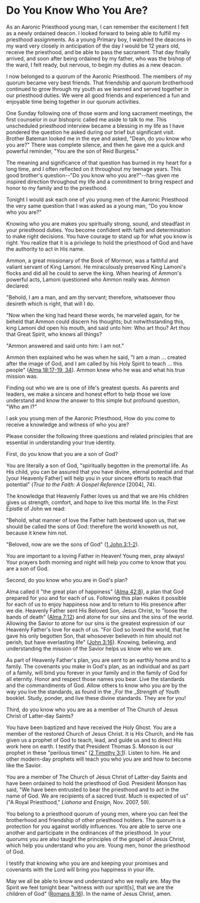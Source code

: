 # Do You Know Who You Are?

As an Aaronic Priesthood young man, I can remember the excitement I felt as a
newly ordained deacon. I looked forward to being able to fulfill my priesthood
assignments. As a young Primary boy, I watched the deacons in my ward very
closely in anticipation of the day I would be 12 years old, receive the
priesthood, and be able to pass the sacrament. That day finally arrived, and
soon after being ordained by my father, who was the bishop of the ward, I felt
ready, but nervous, to begin my duties as a new deacon.

I now belonged to a quorum of the Aaronic Priesthood. The members of my quorum
became very best friends. That friendship and quorum brotherhood continued to
grow through my youth as we learned and served together in our priesthood
duties. We were all good friends and experienced a fun and enjoyable time
being together in our quorum activities.

One Sunday following one of those warm and long sacrament meetings, the first
counselor in our bishopric called me aside to talk to me. This unscheduled
priesthood interview became a blessing in my life as I have pondered the
question he asked during our brief but significant visit. Brother Bateman
looked me in the eye and asked, "Dean, do you know who you are?" There was
complete silence, and then he gave me a quick and powerful reminder, "You are
the son of Reid Burgess."

The meaning and significance of that question has burned in my heart for a
long time, and I often reflected on it throughout my teenage years. This good
brother's question--"Do you know who you are?"--has given me inspired
direction throughout my life and a commitment to bring respect and honor to my
family and to the priesthood.

Tonight I would ask each one of you young men of the Aaronic Priesthood the
very same question that I was asked as a young man, "Do you know who you are?"

Knowing who you are makes you spiritually strong, sound, and steadfast in your
priesthood duties. You become confident with faith and determination to make
right decisions. You have courage to stand up for what you know is right. You
realize that it is a privilege to hold the priesthood of God and have the
authority to act in His name.

Ammon, a great missionary of the Book of Mormon, was a faithful and valiant
servant of King Lamoni. He miraculously preserved King Lamoni's flocks and did
all he could to serve the king. When hearing of Ammon's powerful acts, Lamoni
questioned who Ammon really was. Ammon declared:

"Behold, I am a man, and am thy servant; therefore, whatsoever thou desireth
which is right, that will I do.

"Now when the king had heard these words, he marveled again, for he beheld
that Ammon could discern his thoughts; but notwithstanding this, king Lamoni
did open his mouth, and said unto him: Who art thou? Art thou that Great
Spirit, who knows all things?

"Ammon answered and said unto him: I am not."

Ammon then explained who he was when he said, "I am a man ... created after the
image of God, and I am called by his Holy Spirit to teach ... this people"
([Alma 18:17-19,
34](https://www.lds.org/scriptures/bofm/alma/18.17-19%2C34?lang=eng#16)).
Ammon knew who he was and what his true mission was.

Finding out who we are is one of life's greatest quests. As parents and
leaders, we make a sincere and honest effort to help those we love understand
and know the answer to this simple but profound question, "Who am I?"

I ask you young men of the Aaronic Priesthood, How do you come to receive a
knowledge and witness of who you are?

Please consider the following three questions and related principles that are
essential in understanding your true identity.

First, do you know that you are a son of God?

You are literally a son of God, "spiritually begotten in the premortal life.
As His child, you can be assured that you have divine, eternal potential and
that [your Heavenly Father] will help you in your sincere efforts to reach
that potential" (_True to the Faith: A Gospel Reference_ [2004], 74).

The knowledge that Heavenly Father loves us and that we are His children gives
us strength, comfort, and hope to live this mortal life. In the First Epistle
of John we read:

"Behold, what manner of love the Father hath bestowed upon us, that we should
be called the sons of God: therefore the world knoweth us not, because it knew
him not.

"Beloved, now are we the sons of God" ([1 John
3:1-2](https://www.lds.org/scriptures/nt/1-jn/3.1-2?lang=eng#0)).

You are important to a loving Father in Heaven! Young men, pray always! Your
prayers both morning and night will help you come to know that you are a son
of God.

Second, do you know who you are in God's plan?

Alma called it "the great plan of happiness" ([Alma
42:8](https://www.lds.org/scriptures/bofm/alma/42.8?lang=eng#7)), a plan that
God prepared for you and for each of us. Following this plan makes it possible
for each of us to enjoy happiness now and to return to His presence after we
die. Heavenly Father sent His Beloved Son, Jesus Christ, to "loose the bands
of death" ([Alma
7:12](https://www.lds.org/scriptures/bofm/alma/7.12?lang=eng#11)) and atone
for our sins and the sins of the world. Allowing the Savior to atone for our
sins is the greatest expression of our Heavenly Father's love for each of us.
"For God so loved the world, that he gave his only begotten Son, that
whosoever believeth in him should not perish, but have everlasting life"
([John 3:16](https://www.lds.org/scriptures/nt/john/3.16?lang=eng#15)).
Knowing, believing, and understanding the mission of the Savior helps us know
who we are.

As part of Heavenly Father's plan, you are sent to an earthly home and to a
family. The covenants you make in God's plan, as an individual and as part of
a family, will bind you forever in your family and in the family of God for
all eternity. Honor and respect those names you bear. Live the standards and
the commandments of God. Allow others to know who you are by the way you live
the standards, as found in the _For the __Strength of Youth_ booklet. Study,
ponder, and live these divine standards. They are for you!

Third, do you know who you are as a member of The Church of Jesus Christ of
Latter-day Saints?

You have been baptized and have received the Holy Ghost. You are a member of
the restored Church of Jesus Christ. It is His Church, and He has given us a
prophet of God to teach, lead, and guide us and to direct His work here on
earth. I testify that President Thomas S. Monson is our prophet in these
"perilous times" ([2 Timothy
3:1](https://www.lds.org/scriptures/nt/2-tim/3.1?lang=eng#0)). Listen to him.
He and other modern-day prophets will teach you who you are and how to become
like the Savior.

You are a member of The Church of Jesus Christ of Latter-day Saints and have
been ordained to hold the priesthood of God. President Monson has said, "We
have been entrusted to bear the priesthood and to act in the name of God. We
are recipients of a sacred trust. Much is expected of us" ("A Royal
Priesthood," _Liahona_ and _Ensign,_ Nov. 2007, 59).

You belong to a priesthood quorum of young men, where you can feel the
brotherhood and friendship of other priesthood holders. The quorum is a
protection for you against worldly influences. You are able to serve one
another and participate in the ordinances of the priesthood. In your quorums
you are also taught the principles of the gospel of Jesus Christ, which help
you understand who you are. Young men, honor the priesthood of God.

I testify that knowing who you are and keeping your promises and covenants
with the Lord will bring you happiness in your life.

May we all be able to know and understand who we really are. May the Spirit we
feel tonight bear "witness with our spirit[s], that we are the children of
God" ([Romans 8:16](https://www.lds.org/scriptures/nt/rom/8.16?lang=eng#15)).
In the name of Jesus Christ, amen.

